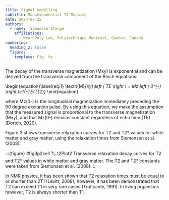 ```yaml
---
title: Signal modelling
subtitle: Monoexponential T2 Mapping
date: 2024-07-25
authors:
  - name:  Samuelle Stonge
    affiliations:
      - NeuroPoly Lab, Polytechnique Montreal, Quebec, Canada
numbering:
  heading_2: false
  figure:
    template: Fig. %s
---
```



The decay of the transverse magnetization (Mxy) is exponential and can be derived from the transverse component of the Bloch equations: 

\begin{equation}\label{eq:1}
\textit{M}_{xy}\left ( TE \right ) = Mz\left ( 0^{-} \right )e^{-TE/T_{2}}
\end{equation}

where Mz(0-) is the longitudinal magnetization immediately preceding the 90 degree excitation pulse. By using this equation, we make the assumption that the measured signal is proportional to the transverse magnetization (Mxy), and that Mz(0-) remains constant regardless of echo time (TE) (Dortch, 2020). 

Figure 3 shows transverse relaxation curves for T2 and T2* values for white matter and gray matter, using the relaxation times from Siemonsen et al. (2008). 



:::{figure} #fig3p2cell
:label: t2Plot2
Transverse relaxation decay curves for T2 and T2* values in white matter and gray matter. The T2 and T2* constants were taken from Siemonsen et al. (2008).
:::



In NMR physics, it has been shown that T2 relaxation times must be equal to or shorter than 2T1 (Levitt, 2008); however, it has been demonstrated that T2 can exceed T1 in very rare cases (Traficante, 1991). In living organisms however, T2 is always shorter than T1. 
